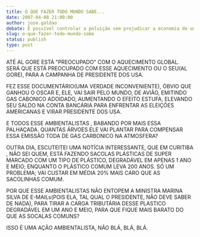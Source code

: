 ```yaml
---
title: O QUE FAZER TODO MUNDO SABE...
date: 2007-04-08 21:00:00
author: jose.galdao
debate: É possível controlar a poluição sem prejudicar a economia de um país?
slug: o-que-fazer-todo-mundo-sabe
status: publish 
type: post
---
```


ATÉ AL GORE ESTÁ "PREOCUPADO" COM O AQUECIMENTO GLOBAL. SERÁ QUE ESTÁ PREOCUPADO COM ESSE AQUECIMENTO OU O SEU(AL GORE), PARA A CAMPANHA DE PRESIDENTE DOS USA.  

FEZ ESSE DOCUMENTÁRIO(UMA VERDADE INCONVENIENTE), ÓBVIO QUE GANHOU O OSCAR E, ELE, VAI SAIR PELO MUNDO, DE AVIÃO, EMITINDO GAS CABONICO ADOIDADO, AUMENTANDO O EFEITO ESTUFA, ELEVANDO SEU SALDO NA CONTA BANCÁRIA PARA ENFRENTAR AS ELEIÇÕES AMERICANAS E VIRAR PRESIDENTE DOS USA.  

E TODOS ESSE AMBIENTALISTAS , BABANDO POR MAIS ESSA PALHAÇADA. QUANTAS ÁRVOES ELE VAI PLANTAR PARA COMPENSAR ESSA EMISSÃO TODA DE GAS CARBONICO NA ATMOSFERA?  

OUTRA DIA, ESCUTEITEI UMA NOTÍCIA INTERESSANTE, QUE EM CURITIBA , NÃO SEI QUEM, ESTÁ FAZENDO SACOLAS PLÁSTICAS DE SUPER MARCADO COM UM TIPO DE PLÁSTICO, DEGRADÁVEL EM APENAS 1 ANO E MEIO; ENQUANTO O PLÁSTICO COMUM LEVA 200 ANOS. SÓ UM PROBLEMA; VAI CUSTAR EM MÉDIA 20% MAIS CARO QUE AS SACOLINHAS COMUM.  

POR QUE ESSE AMBIENTALISTAS NÃO ENTOPEM A MINISTRA MARINA SILVA DE E-MAILs(POIS ELA, TAL QUAL O PRESIDENTE, NÃO DEVE SABER DE NADA), PARA TIRAR A CARGA TRIBUTÁRIA DESSE PLASTICO DEGRADÁVEL EM UM ANO E MEIO, PARA QUE FIQUE MAIS BARATO DO QUE AS SOCALAS COMUNS?  

ISSO É UMA AÇÃO AMBIENTALISTA, NÃO BLÁ, BLÁ, BLÁ.
